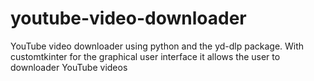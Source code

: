 # youtube-video-downloader
YouTube video downloader using python and the yd-dlp package. With customtkinter for the graphical user interface it allows the user to downloader YouTube videos

